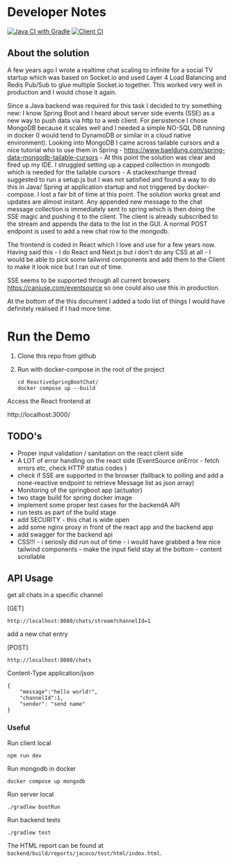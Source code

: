 # Developer Notes

[![Java CI with Gradle](https://github.com/psytraxx/ReactiveSpringBootChat/actions/workflows/gradle.yml/badge.svg)](https://github.com/psytraxx/ReactiveSpringBootChat/actions/workflows/gradle.yml)
[![Client CI](https://github.com/psytraxx/ReactiveSpringBootChat/actions/workflows/client.yml/badge.svg)](https://github.com/psytraxx/ReactiveSpringBootChat/actions/workflows/client.yml)

## About the solution

A few years ago I wrote a realtime chat scaling to infinite for a social TV startup which was based on Socket.io and used Layer 4 Load Balancing and Redis Pub/Sub to glue multiple Socket.io together. This worked very well in production and I would chose it again.

Since a Java backend was required for this task I decided to try something new:
I know Spring Boot and I heard about server side events (SSE) as a new way to push data via http to a web client. For persistence I chose MongoDB because it scales well and I needed a simple NO-SQL DB running in docker (I would tend to DynamoDB or similar in a cloud native environment). Looking into MongoDB I came across tailable cursors and a nice tutorial who to use them in Spring - https://www.baeldung.com/spring-data-mongodb-tailable-cursors - At this point the solution was clear and fired up my IDE. I struggled setting up a capped collection in mongodb which is needed for the tailable cursors - A stackexchange thread suggested to run a setup.js but I was not satisfied and found a way to do this in Java/ Spring at application startup and not triggered by docker-compose. I lost a fair bit of time at this point.
The solution works great and updates are almost instant. Any appended new message to the chat message collection is immediately sent to spring which is then doing the SSE magic and pushing it to the client. The client is already subscribed to the stream and appends the data to the list in the GUI. A normal POST endpoint is used to add a new chat row to the mongodb.

The frontend is coded in React which I love and use for a few years now. Having said this - I do React and Next.js but i don't do any CSS at all - I would be able to pick some tailwind components and add them to the Client to make it look nice but I ran out of time.

SSE seems to be supported through all current browsers https://caniuse.com/eventsource so one could also use this in production.

At the bottom of the this document I added a todo list of things I would have definitely realised if I had more time.

# Run the Demo

1.  Clone this repo from github

2.  Run with docker-compose in the root of the project

        cd ReactiveSpringBootChat/
        docker compose up --build

Access the React frontend at

http://localhost:3000/

## TODO's

- Proper input validation / sanitation on the react client side
- A LOT of error handling on the react side (EventSource onError - fetch errors etc, check HTTP status codes )
- check if SSE are supported in the browser (fallback to polling and add a none-reactive endpoint to retrieve Message list as json array)
- Monitoring of the springboot app (actuator)
- two stage build for spring docker image
- implement some proper test cases for the backendA API
- run tests as part of the build stage
- add SECURITY - this chat is wide open
- add some nginx proxy in front of the react app and the backend app
- add swagger for the backend api
- CSS!!! - i seriosly did run out of time - i would have grabbed a few nice tailwind components - make the input field stay at the bottom - content scrollable

## API Usage

get all chats in a specific channel

[GET]

    http://localhost:8080/chats/stream?channelId=1

add a new chat entry

[POST]

    http://localhost:8080/chats

Content-Type application/json

    {
        "message":"hello world!",
        "channelId":1,
        "sender": "send name"
    }

### Useful

Run client local

    npm run dev

Run mongodb in docker

    docker compose up mongodb

Run server local

    ./gradlew bootRun

Run backend tests

    ./gradlew test

The HTML report can be found at `backend/build/reports/jacoco/test/html/index.html`.

